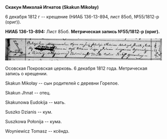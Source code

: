 **Скакун Миколай Игнатов (Skakun Mikołay)**

6 декабря 1812 г -- крещение (НИАБ 136-13-894, лист 85об, №55/1812-р
(ориг)).

**НИАБ 136-13-894:** Лист 85об. **Метрическая запись №55/1812-р
(ориг).**

![](./media/1542b20d1f2b508524905122230a96dc346b784d.png)

Осовская Покровская церковь. 6 декабря 1812 года. Метрическая запись о
крещении.

Skakun Mikołay -- сын родителей с деревни Горелое.

Skakun Jhnat -- отец.

Skakunowa Eudokija -- мать.

Suszko Dzianis -- кум.

Suszkowa Połonija -- кума.

Woyniewicz Tomasz -- ксёндз.
